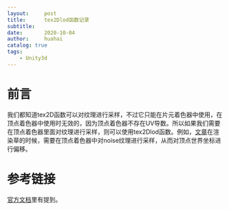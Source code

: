 ```yaml
---
layout:     post
title:      tex2Dlod函数记录
subtitle:   
date:       2020-10-04
author:     huahai
catalog: true
tags:
    - Unity3d
---
```


# 前言

​    我们都知道tex2D函数可以对纹理进行采样，不过它只能在片元着色器中使用，在顶点着色器中使用时无效的，因为顶点着色器不存在UV导数。所以如果我们需要在顶点着色器里面对纹理进行采样，则可以使用tex2Dlod函数。例如，[文章](https://zhuanlan.zhihu.com/p/74157932)在渲染草的时候，需要在顶点着色器中对noise纹理进行采样，从而对顶点世界坐标进行偏移。

# 参考链接

[官方文档](https://docs.unity.cn/cn/2019.4/Manual/SL-PlatformDifferences.html)里有提到。



